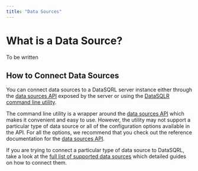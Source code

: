 ```yaml
---
title: "Data Sources"
---
```


# What is a Data Source?

To be written

## How to Connect Data Sources

You can connect data sources to a DataSQRL server instance either through the 
[data sources API](api) exposed by the server or using the
[DataSQLR command line utility](../cmd#sources).

The command line utility is a wrapper around the [data sources API](api) which makes it 
convenient and easy to use.
However, the utility may not support a particular type of data source or all of the 
configuration options available in the API. For all the options, we recommend that you
check out the reference documentation for the [data sources API](api).

If you are trying to connect a particular type of data source to DataSQRL, take a look at
the [full list of supported data sources](/docs/guides/sources/overview)
which detailed guides on how to connect them.

